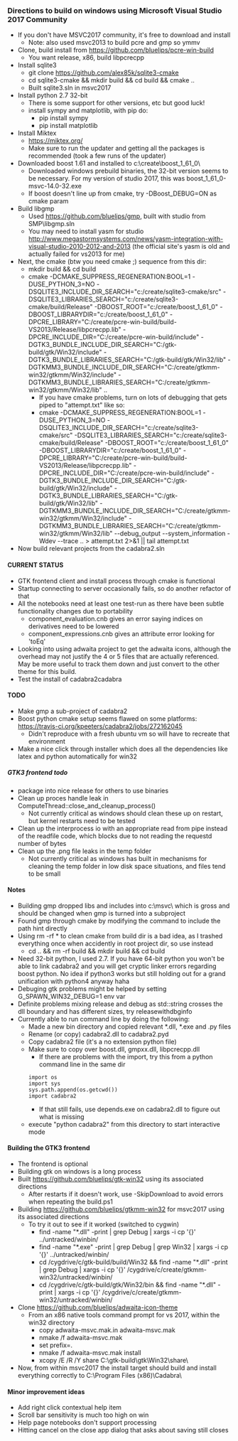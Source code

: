 ### Directions to build on windows using Microsoft Visual Studio 2017 Community
* If you don't have MSVC2017 community, it's free to download and install
  * Note: also used msvc2013 to build pcre and gmp so ymmv
* Clone, build install from https://github.com/bluelips/pcre-win-build
  * You want release, x86, build libpcrecpp
* Install sqlite3
  * git clone https://github.com/alex85k/sqlite3-cmake
  * cd sqlite3-cmake && mkdir build && cd build && cmake ..
  * Built sqlite3.sln in msvc2017
* Install python 2.7 32-bit
  * There is some support for other versions, etc but good luck!
  * install sympy and matplotlib, with pip do:
    * pip install sympy
	* pip install matplotlib
* Install Miktex
  * https://miktex.org/
  * Make sure to run the updater and getting all the packages is recommended (took a few runs of the updater)
* Downloaded boost 1.61 and installed to c:\create\boost_1_61_0\
  * Downloaded windows prebuild binaries, the 32-bit version seems to be necessary. For my version of studio 2017, this was boost_1_61_0-msvc-14.0-32.exe
  * If boost doesn't line up from cmake, try -DBoost_DEBUG=ON as cmake param
* Build libgmp
  * Used https://github.com/bluelips/gmp, built with studio from SMP\libgmp.sln
  * You may need to install yasm for studio http://www.megastormsystems.com/news/yasm-integration-with-visual-studio-2010-2012-and-2013 (the official site's yasm is old and actually failed for vs2013 for me)
* Next, the cmake (btw you need cmake ;) sequence from this dir:
  * mkdir build && cd build
  * cmake -DCMAKE_SUPPRESS_REGENERATION:BOOL=1 -DUSE_PYTHON_3=NO -DSQLITE3_INCLUDE_DIR_SEARCH="c:/create/sqlite3-cmake/src" -DSQLITE3_LIBRARIES_SEARCH="c:/create/sqlite3-cmake/build/Release" -DBOOST_ROOT="c:/create/boost_1_61_0" -DBOOST_LIBRARYDIR="c:/create/boost_1_61_0" -DPCRE_LIBRARY="C:/create/pcre-win-build/build-VS2013/Release/libpcrecpp.lib" -DPCRE_INCLUDE_DIR="C:/create/pcre-win-build/include" -DGTK3_BUNDLE_INCLUDE_DIR_SEARCH="C:/gtk-build/gtk/Win32/include" -DGTK3_BUNDLE_LIBRARIES_SEARCH="C:/gtk-build/gtk/Win32/lib" -DGTKMM3_BUNDLE_INCLUDE_DIR_SEARCH="C:/create/gtkmm-win32/gtkmm/Win32/include" -DGTKMM3_BUNDLE_LIBRARIES_SEARCH="C:/create/gtkmm-win32/gtkmm/Win32/lib" ..
    * If you have cmake problems, turn on lots of debugging that gets piped to "attempt.txt" like so:
    * cmake -DCMAKE_SUPPRESS_REGENERATION:BOOL=1 -DUSE_PYTHON_3=NO -DSQLITE3_INCLUDE_DIR_SEARCH="c:/create/sqlite3-cmake/src" -DSQLITE3_LIBRARIES_SEARCH="c:/create/sqlite3-cmake/build/Release" -DBOOST_ROOT="c:/create/boost_1_61_0" -DBOOST_LIBRARYDIR="c:/create/boost_1_61_0" -DPCRE_LIBRARY="C:/create/pcre-win-build/build-VS2013/Release/libpcrecpp.lib" -DPCRE_INCLUDE_DIR="C:/create/pcre-win-build/include" -DGTK3_BUNDLE_INCLUDE_DIR_SEARCH="C:/gtk-build/gtk/Win32/include" -DGTK3_BUNDLE_LIBRARIES_SEARCH="C:/gtk-build/gtk/Win32/lib" -DGTKMM3_BUNDLE_INCLUDE_DIR_SEARCH="C:/create/gtkmm-win32/gtkmm/Win32/include" -DGTKMM3_BUNDLE_LIBRARIES_SEARCH="C:/create/gtkmm-win32/gtkmm/Win32/lib" --debug_output --system_information -Wdev --trace .. > attempt.txt 2>&1 || tail attempt.txt
* Now build relevant projects from the cadabra2.sln

#### CURRENT STATUS
* GTK frontend client and install process through cmake is functional
* Startup connecting to server occasionally fails, so do another refactor of that
* All the notebooks need at least one test-run as there have been subtle functionality changes due to portability
  * component_evaluation.cnb gives an error saying indices on derivatives need to be lowered
  * component_expressions.cnb gives an attribute error looking for 'toEq'
* Looking into using adwaita project to get the adwaita icons, although the overhead may not justify the 4 or 5 files that are actually referenced. May be more useful to track them down and just convert to the other theme for this build.
* Test the install of cadabra2cadabra

#### TODO 
* Make gmp a sub-project of cadabra2
* Boost python cmake setup seems flawed on some platforms: https://travis-ci.org/kpeeters/cadabra2/jobs/272162045
  * Didn't reproduce with a fresh ubuntu vm so will have to recreate that environment
* Make a nice click through installer which does all the dependencies like latex and python automatically for win32
    
##### GTK3 frontend todo
* package into nice release for others to use binaries
* Clean up proces handle leak in ComputeThread::close_and_cleanup_process()
  * Not currently critical as windows should clean these up on restart, but kernel restarts need to be tested
* Clean up the interprocess io with an appropriate read from pipe instead of the readfile code, which blocks due to not reading the requestd number of bytes
* Clean up the .png file leaks in the temp folder
  * Not currently critical as windows has built in mechanisms for cleaning the temp folder in low disk space situations, and files tend to be small

#### Notes
* Building gmp dropped libs and includes into c:\msvc\ which is gross and should be changed when gmp is turned into a subproject
* Found gmp through cmake by modifying the command to include the path hint directly
* Using rm -rf * to clean cmake from build dir is a bad idea, as I trashed everything once when accidently in root project dir, so use instead
  * cd .. && rm -rf build && mkdir build && cd build
* Need 32-bit python, I used 2.7. If you have 64-bit python you won't be able to link cadabra2 and you will get cryptic linker errors regarding boost python. No idea if python3 works but still holding out for a grand unification with python4 anyway haha
* Debuging gtk problems might be helped by setting G_SPAWN_WIN32_DEBUG=1 env var 
* Definite problems mixing release and debug as std::string crosses the dll boundary and has different sizes, try releasewithdbginfo
* Currently able to run command line by doing the following: 
  * Made a new bin directory and copied relevant *.dll, *.exe and .py files 
  * Rename (or copy) cadabra2.dll to cadabra2.pyd 
  * Copy cadabra2 file (it's a no extension python file) 
  * Make sure to copy over boost.dll, gmpxx.dll, libpcrecpp.dll 
    * If there are problems with the import, try this from a python command line in the same dir 
	```
	import os
	import sys
	sys.path.append(os.getcwd())
	import cadabra2
	```
    * If that still fails, use depends.exe on cadabra2.dll to figure out what is missing 
  * execute "python cadabra2" from this directory to start interactive mode

#### Building the GTK3 frontend
* The frontend is optional
* Building gtk on windows is a long process
* Built https://github.com/bluelips/gtk-win32 using its associated directions
  * After restarts if it doesn't work, use -SkipDownload to avoid errors when repeating the build.ps1
* Building https://github.com/bluelips/gtkmm-win32 for msvc2017 using its associated directions
  * To try it out to see if it worked (switched to cygwin)
    * find -name "*.dll" -print | grep Debug | xargs -i cp '{}' ../untracked/winbin/
    * find -name "*.exe" -print | grep Debug | grep Win32 | xargs -i cp '{}' ../untracked/winbin/
    * cd /cygdrive/c/gtk-build/build/Win32 && find -name "*.dll" -print | grep Debug | xargs -i cp '{}' /cygdrive/c/create/gtkmm-win32/untracked/winbin/
    * cd /cygdrive/c/gtk-build/gtk/Win32/bin && find -name "*.dll" -print | xargs -i cp '{}' /cygdrive/c/create/gtkmm-win32/untracked/winbin/
* Clone https://github.com/bluelips/adwaita-icon-theme
  * From an x86 native tools command prompt for vs 2017, within the win32 directory
    * copy adwaita-msvc.mak.in adwaita-msvc.mak
	* nmake /f adwaita-msvc.mak
	* set prefix=.
	* nmake /f adwaita-msvc.mak install
	* xcopy /E /R /Y share C:\gtk-build\gtk\Win32\share\
* Now, from within msvc2017 the install target should build and install everything correctly to C:\Program Files (x86)\Cadabra\
	

#### Minor improvement ideas
* Add right click contextual help item
* Scroll bar sensitivity is much too high on win
* Help page notebooks don't support processing
* Hitting cancel on the close app dialog that asks about saving still closes
